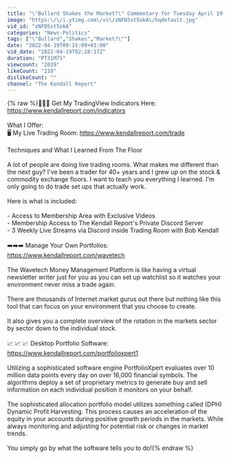 ```yaml
---
title: "\"Bullard Shakes the Market?\" Commentary for Tuesday April 19-2022"
image: "https:\/\/i.ytimg.com\/vi\/zNFD5st5okA\/hqdefault.jpg"
vid_id: "zNFD5st5okA"
categories: "News-Politics"
tags: ["\"Bullard","Shakes","Market?\""]
date: "2022-04-19T09:15:09+03:00"
vid_date: "2022-04-19T02:28:17Z"
duration: "PT31M7S"
viewcount: "2039"
likeCount: "210"
dislikeCount: ""
channel: "The Kendall Report"
---
```

{% raw %}📌📌📌 Get My TradingView Indicators Here: <a rel="nofollow" target="blank" href="https://www.kendallreport.com/indicators">https://www.kendallreport.com/indicators</a> <br /><br />What I Offer:<br />🖥  My Live Trading Room: <a rel="nofollow" target="blank" href="https://www.kendallreport.com/trade">https://www.kendallreport.com/trade</a><br /><br />Techniques and What I Learned From The Floor<br /><br />A lot of people are doing live trading rooms. What makes me different than the next guy? I've been a trader for 40+ years and I grew up on the stock &amp; commodity exchange floors. I want to teach you everything I learned. I'm only going to do trade set ups that actually work. <br /><br />Here is what is included:<br /><br />- Access to Membership Area with Exclusive Videos<br />- Membership Access to The Kendall Report's Private Discord Server<br />- 3 Weekly Live Streams via Discord inside Trading Room with Bob Kendall<br /><br />➡️➡️➡️ Manage Your Own Portfolios: <a rel="nofollow" target="blank" href="https://www.kendallreport.com/wavetech">https://www.kendallreport.com/wavetech</a><br /><br />The Wavetech Money Management Platform is like having a virtual newsletter writer just for you as you can set up watchlist so it watches your environment never miss a trade again.<br /><br />There are thousands of Internet market gurus out there but nothing like this tool that can focus on your environment that you choose to create.<br /><br />It also gives you a complete overview of the rotation in the markets sector by sector down to the individual stock.<br /><br /> 📈  📈  📈  Desktop Portfolio Software: <a rel="nofollow" target="blank" href="https://www.kendallreport.com/portfolioxpert1">https://www.kendallreport.com/portfolioxpert1</a> <br /><br />Utilizing a sophisticated software engine PortfolioXpert evaluates over 10 million data points every day on over 16,000 financial symbols. The algorithms deploy a set of proprietary metrics to generate buy and sell information on each individual position it monitors on your behalf.<br /><br />The sophisticated allocation portfolio model utilizes something called (DPH) Dynamic Profit Harvesting. This process causes an acceleration of the equity in your accounts during positive growth periods in the markets. While always monitoring and adjusting for potential risk or changes in market trends.<br /><br />You simply go by what the software tells you to do!{% endraw %}
